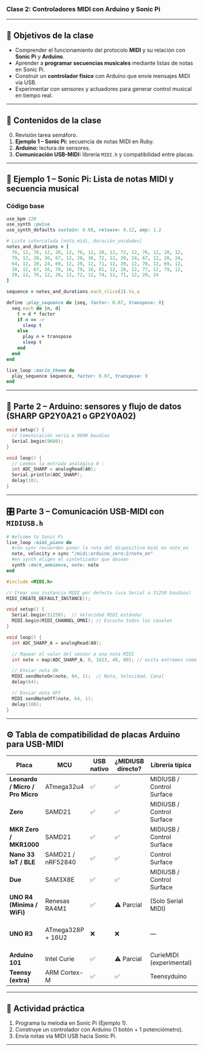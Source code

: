 ### Clase 2: Controladores MIDI con Arduino y Sonic Pi
---

## 🎯 Objetivos de la clase
- Comprender el funcionamiento del protocolo **MIDI** y su relación con **Sonic Pi** y **Arduino**.  
- Aprender a **programar secuencias musicales** mediante listas de notas en Sonic Pi.  
- Construir un **controlador físico** con Arduino que envíe mensajes MIDI vía USB.  
- Experimentar con sensores y actuadores para generar control musical en tiempo real.

---

## 🧠 Contenidos de la clase
0. Revisión tarea semáforo.
1. **Ejemplo 1 – Sonic Pi:** secuencia de notas MIDI en Ruby.  
2. **Arduino:** lectura de sensores.  
3. **Comunicación USB-MIDI:** librería `MIDI.h` y compatibilidad entre placas.

---

## 🎹 Ejemplo 1 – Sonic Pi: Lista de notas MIDI y secuencia musical

### Código base
```ruby
use_bpm 220
use_synth :pulse
use_synth_defaults sustain: 0.08, release: 0.12, amp: 1.2

# Lista intercalada [nota_midi, duración_unidades]
notes_and_durations = [
  76, 12, 76, 12, 20, 12, 76, 12, 20, 12, 72, 12, 76, 12, 20, 12,
  79, 12, 20, 36, 67, 12, 20, 36, 72, 12, 20, 24, 67, 12, 20, 24,
  64, 12, 20, 24, 69, 12, 20, 12, 71, 12, 20, 12, 70, 12, 69, 12,
  20, 12, 67, 16, 76, 16, 79, 16, 81, 12, 20, 12, 77, 12, 79, 12,
  20, 12, 76, 12, 20, 12, 72, 12, 74, 12, 71, 12, 20, 24
]

sequence = notes_and_durations.each_slice(2).to_a

define :play_sequence do |seq, factor: 0.07, transpose: 0|
  seq.each do |n, d|
    t = d * factor
    if n == :r
      sleep t
    else
      play n + transpose
      sleep t
    end
  end
end

live_loop :mario_theme do
  play_sequence sequence, factor: 0.07, transpose: 0
end
```

---

## 🔧 Parte 2 – Arduino: sensores y flujo de datos (SHARP GP2Y0A21 o GP2Y0A02)
```cpp
void setup() {
  // Comunicación seria a 9600 baudios
  Serial.begin(9600);
}

void loop() {
  // Leemos la entrada analógica 0 :
  int ADC_SHARP = analogRead(A0);
  Serial.println(ADC_SHARP);
  delay(10);
}
```
---

## 🎛️ Parte 3 – Comunicación USB-MIDI con `MIDIUSB.h`
```ruby
# Welcome to Sonic Pi
live_loop :midi_piano do
  #ren sync recuerden poner la ruta del dispositivo midi en note_on
  note, velocity = sync "/midi:arduino_zero:2/note_on"
  #en synth eligen el sintetizador que desean
  synth :dark_ambience, note: note
end
```

```cpp
#include <MIDI.h>

// Crear una instancia MIDI por defecto (usa Serial a 31250 baudios)
MIDI_CREATE_DEFAULT_INSTANCE();

void setup() {
  Serial.begin(31250);  // Velocidad MIDI estándar
  MIDI.begin(MIDI_CHANNEL_OMNI); // Escucha todos los canales
}

void loop() {
  int ADC_SHARP_A = analogRead(A0);

  // Mapear el valor del sensor a una nota MIDI
  int note = map(ADC_SHARP_A, 0, 1023, 40, 80); // evita extremos como 0 y 127

  // Enviar nota ON
  MIDI.sendNoteOn(note, 64, 1);  // Nota, Velocidad, Canal
  delay(64);

  // Enviar nota OFF
  MIDI.sendNoteOff(note, 64, 1);
  delay(100);
}
```

---

## ⚙️ Tabla de compatibilidad de placas Arduino para USB-MIDI

| Placa | MCU | USB nativo | ¿MIDIUSB directo? | Librería típica | Dificultad | Comentarios |
|-------|-----|-------------|------------------|----------------|-------------|--------------|
| **Leonardo / Micro / Pro Micro** | ATmega32u4 | ✅ | ✅ | MIDIUSB / Control Surface | 🔹 Baja | Ideal para comenzar. |
| **Zero** | SAMD21 | ✅ | ✅ | MIDIUSB / Control Surface | 🔹 Baja | 32 bits, estable. |
| **MKR Zero / MKR1000** | SAMD21 | ✅ | ✅ | MIDIUSB / Control Surface | 🔹 Baja | Ideal para proyectos con SD. |
| **Nano 33 IoT / BLE** | SAMD21 / nRF52840 | ✅ | ✅ | Control Surface | 🔸 Media | Compatible con BLE-MIDI. |
| **Due** | SAM3X8E | ✅ | ✅ | MIDIUSB / Control Surface | 🔸 Media | 3.3 V. |
| **UNO R4 (Minima / WiFi)** | Renesas RA4M1 | ✅ | ⚠️ Parcial | (Solo Serial MIDI) | 🔸 Media | Ecosistema en desarrollo. |
| **UNO R3** | ATmega328P + 16U2 | ❌ | ❌ | — | 🔴 Alta | Requiere HIDUINO o Hairless MIDI Bridge. |
| **Arduino 101** | Intel Curie | ✅ | ⚠️ Parcial | CurieMIDI (experimental) | 🔸 Media | Soporte limitado. |
| **Teensy (extra)** | ARM Cortex-M | ✅ | ✅ | Teensyduino | 🔹 Baja | Excelente compatibilidad. |

---
## 🧪 Actividad práctica
1. Programa tu melodía en Sonic Pi (Ejemplo 1).  
2. Construye un controlador con Arduino (1 botón + 1 potenciómetro).  
3. Envía notas vía MIDI USB hacia Sonic Pi.  

---
